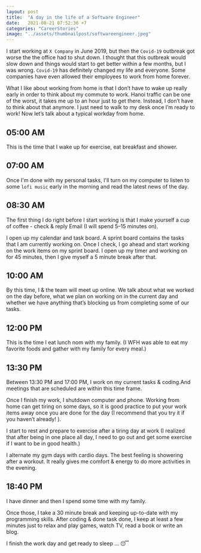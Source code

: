 ```yaml
---
layout: post
title:  "A day in the life of a Software Engineer"
date:   2021-08-21 07:52:36 +7
categories: "CareerStories"
image: "../assets/thumbnailpost/softwareengineer.jpeg"
---
```

I start working at `X Company` in June 2019, but then the `Covid-19` outbreak got worse the the  office had to shut down. I thought that this outbreak would slow down and things would start to get better within a few months, but I was wrong. `Covid-19` has definitely changed my life and everyone. Some companies have even allowed their employees to work from home forever.

What I like about working from home is that I don’t have to wake up really early in order to think about my commute to work. Hanoi traffic can be one of the worst, it takes me up to an hour just to get there. Instead, I don’t have to think about that anymore. I just need to walk to my desk once I’m ready to work! Now let’s talk about a typical workday from home.

## 05:00 AM
This is the time that I wake up for exercise, eat breakfast and shower.

## 07:00 AM
Once I'm done with my personal tasks, I'll turn on my computer to listen to some `lofi music` early in the morning and read the latest news of the day.

## 08:30 AM
The first thing I do right before I start working is that I make yourself a cup of coffee - check & reply Email (I will spend 5–15 minutes on).

I open up my calendar and task board. A sprint board contains the tasks that I am currently working on. Once I check, I go ahead and start working on the work items on my sprint board. I open up my timer and working on for 45 minutes, then I give myself a 5 minute break after that.

## 10:00 AM
By this time, I & the team will meet up online. We talk about what we worked on the day before, what we plan on working on in the current day and whether we have anything that’s blocking us from completing some of our tasks.

## 12:00 PM
This is the time I eat lunch nom with my family. (I WFH was able to eat my favorite foods and gather with my family for every meal.)

## 13:30 PM
Between 13:30 PM and 17:00 PM, I work on my current tasks & coding.And meetings that are scheduled are within this time frame.

Once I finish my work, I shutdown computer and phone. Working from home can get tiring on some days, so it is good practice to put your work items away once you are done for the day (I recommend that you try it if you haven’t already! ). 

I start to rest and prepare to exercise after a tiring day at work (I realized that after being in one place all day, I need to go out and get some exercise if I want to be in good health.) 

I alternate my gym days with cardio days. The best feeling is showering after a workout. It really gives me comfort & energy to do more activities in the evening.

## 18:40 PM
I have dinner and then I spend some time with my family.

Once those, I take a 30 minute break and keeping up-to-date with my programming skills. After coding & done task done, I keep at least a few minutes just to relax and play games, watch TV, read a book or write an blog. 

I finish the work day and get ready to sleep ... 😴